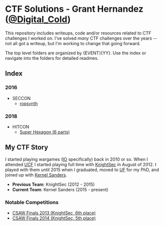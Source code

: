 # CTF Solutions - Grant Hernandez ([@Digital_Cold](https://twitter.com/digital_cold))
This repository includes writeups, code and/or resources related to CTF challenges I worked on.
I've solved _many_ CTF challenges over the years -- not all got a writeup, but I'm working to change that going forward.

The top level folders are organized by {EVENT}{YY}.
Use the index or navigate into the folders for detailed readmes.

## Index
### 2016
* SECCON
  - [ropsynth](/seccon16/ropsynth)
### 2018
* HITCON
  - [Super Hexagon (6 parts)](/hitcon18/superhexagon)

## My CTF Story
I started playing wargames ([IO](https://io.netgarage.org) specifically) back in 2010 or so. When I attended [UCF](http://ucf.edu) I started playing full time with [KnightSec](https://ctftime.org/team/2500) in August of 2012. I played with them until 2015 when I graduated, moved to [UF](http://ufl.edu) for my PhD, and joined up with [Kernel Sanders](https://ctftime.org/team/397).

* **Previous Team**: KnightSec (2012 - 2015)
* **Current Team**: Kernel Sanders (2015 - present)

### Notable Competitions
* [CSAW Finals 2013 (KnightSec, 6th place)](https://ctftime.org/event/102)
* [CSAW Finals 2014 (KnightSec, 5th place)](https://ctftime.org/event/184)
